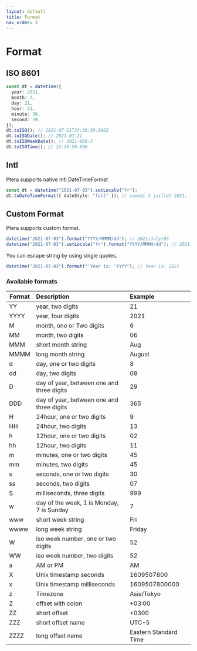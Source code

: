 ```yaml
---
layout: default
title: Format
nav_order: 3
---
```


# Format

## ISO 8601

```typescript
const dt = datetime({
  year: 2021,
  month: 7,
  day: 21,
  hour: 23,
  minute: 30,
  second: 59,
});
dt.toISO(); // 2021-07-21T23:30:59.000Z
dt.toISODate(); // 2021-07-21
dt.toISOWeekDate(); // 2021-W29-3
dt.toISOTime(); // 23:30:59.000
```

## Intl

Ptera supports native Intl.DateTimeFormat

```typescript
const dt = datetime("2021-07-03").setLocale("fr");
dt.toDateTimeFormat({ dateStyle: "full" }); // samedi 3 juillet 2021;
```

## Custom Format

Ptera supports custom format.

```typescript
datetime("2021-07-03").format("YYYY/MMMM/dd"); // 2021/July/03
datetime("2021-07-03").setLocale("fr").format("YYYY/MMMM/dd"); // 2021/juillet/03
```

You can escape string by using single quotes.

```typescript
datetime("2021-07-03").format("'Year is: 'YYYY"); // Year is: 2021
```

### Available formats

| Format | Description                               | Example               |
| ------ | :---------------------------------------- | :-------------------- |
| YY     | year, two digits                          | 21                    |
| YYYY   | year, four digits                         | 2021                  |
| M      | month, one or Two digits                  | 6                     |
| MM     | month, two digits                         | 06                    |
| MMM    | short month string                        | Aug                   |
| MMMM   | long month string                         | August                |
| d      | day, one or two digits                    | 8                     |
| dd     | day, two digits                           | 08                    |
| D      | day of year, between one and three digits | 29                    |
| DDD    | day of year, between one and three digits | 365                   |
| H      | 24hour, one or two digits                 | 9                     |
| HH     | 24hour, two digits                        | 13                    |
| h      | 12hour, one or two digits                 | 02                    |
| hh     | 12hour, two digits                        | 11                    |
| m      | minutes, one or two digits                | 45                    |
| mm     | minutes, two digits                       | 45                    |
| s      | seconds, one or two digits                | 30                    |
| ss     | seconds, two digits                       | 07                    |
| S      | milliseconds, three digits                | 999                   |
| w      | day of the week, 1 is Monday, 7 is Sunday | 7                     |
| www    | short week string                         | Fri                   |
| wwww   | long week string                          | Friday                |
| W      | iso week number, one or two digits        | 52                    |
| WW     | iso week number, two digits               | 52                    |
| a      | AM or PM                                  | AM                    |
| X      | Unix timestamp seconds                    | 1609507800            |
| x      | Unix timestamp milliseconds               | 1609507800000         |
| z      | Timezone                                  | Asia/Tokyo            |
| Z      | offset with colon                         | +03:00                |
| ZZ     | short offset                              | +0300                 |
| ZZZ    | short offset name                         | UTC-5                 |
| ZZZZ   | long offset name                          | Eastern Standard Time |
